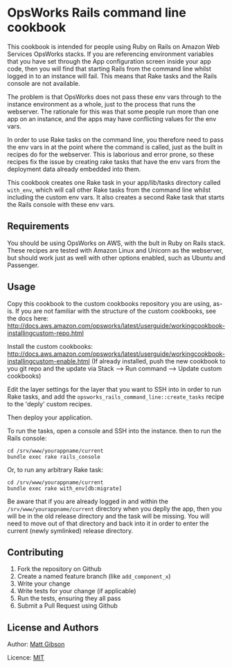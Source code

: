 OpsWorks Rails command line cookbook
======================
This cookbook is intended for people using Ruby on Rails on Amazon Web Services
OpsWorks stacks. If you are referencing environment variables that you have set through
the App configuration screen inside your app code, then you will find that starting Rails from the
command line whilst logged in to an instance will fail. This means that Rake tasks
and the Rails console are not available.

The problem is that OpsWorks
does not pass these env vars through to the instance environment as a whole, just to the process
that runs the webserver. The rationale for this was that some people run more than one
app on an instance, and the apps may have conflicting values for the env vars.

In order to use Rake tasks on the command line, you therefore need to pass the env vars in at the
point where the command is called, just as the built in recipes do for the webserver. This is laborious
and error prone, so these recipes fix the issue by creating rake tasks that have the env vars from the
deployment data already embedded into them.

This cookbook creates one Rake task in your app/lib/tasks directory called `with_env`, which will call other Rake
tasks from the command line whilst including the custom env vars. It also creates a second
Rake task that starts the Rails console with these env vars.


Requirements
------------
You should be using OpsWorks on AWS, with the bult in Ruby on Rails stack. These recipes
are tested with Amazon Linux and Unicorn as the webserver, but should work just as well with other
options enabled, such as Ubuntu and Passenger.


Usage
-----
Copy this cookbook to the custom cookbooks repository you are using, as-is. If you are not familiar
with the structure of the custom cookbooks, see the docs here: http://docs.aws.amazon.com/opsworks/latest/userguide/workingcookbook-installingcustom-repo.html

Install the custom cookbooks: http://docs.aws.amazon.com/opsworks/latest/userguide/workingcookbook-installingcustom-enable.html
(If already installed, push the new cookbook to you git repo and the update via Stack --> Run command --> Update custom cookbooks)

Edit the layer settings for the layer that you want to SSH into in order to run Rake tasks, and add the
`opsworks_rails_command_line::create_tasks` recipe to the 'deply' custom recipes.

Then deploy your application.

To run the tasks, open a console and SSH into the instance. then to run the Rails console:

```
cd /srv/www/yourappname/current
bundle exec rake rails_console
```

Or, to run any arbitrary Rake task:

```
cd /srv/www/yourappname/current
bundle exec rake with_env[db:migrate]
```

Be aware that if you are already logged in and within the `/srv/www/yourappname/current` directory
when you deplly the app, then you will be in the old release directory and the task will be missing.
You will need to move out of that directory and back into it in order to enter the current
(newly symlinked) release directory.


Contributing
------------

1.  Fork the repository on Github
2.  Create a named feature branch (like `add_component_x`)
3.  Write your change
4.  Write tests for your change (if applicable)
5.  Run the tests, ensuring they all pass
6.  Submit a Pull Request using Github

License and Authors
-------------------
Author: <a href="https://github.com/mattgibson">Matt Gibson</a>

Licence: <a href="http://www.opensource.org/licenses/MIT">MIT</a>
